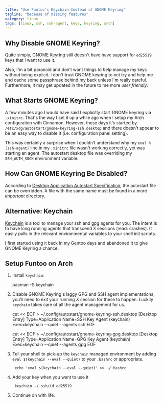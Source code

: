 ```yaml
---
title: "Use Funtoo's Keychain Instead of GNOME Keyring"
tagline: "because of missing features"
category: linux
tags: [linux, ssh, ssh-agent, keys, keyring, arch]
---
```


## Why Disable GNOME Keyring?

Quite simply, GNOME Keyring still doesn't have have support for `ed25519` keys that I want to use it.

Also, I'm a bit paranoid and don't want things to *help* manage my keys without being explicit.  I don't trust GNOME keyring to not try and help me and cache some passphrase behind my back unless I'm really careful.  Furthermore, it may get updated in the future to me more *user friendly*.

## What Starts GNOME Keyring?

A few minutes ago I would have said I explicitly start GNOME keyring via `.xinitrc`.  That's the way I set it up a while ago when I setup my Arch configuration with Cinnamon.  However, these days it's started by `/etc/xdg/autostart/gnome-keyring-ssh.desktop` and there doesn't appear to be an easy way to disable it (i.e. configuration panel setting).

This was certainly a surprise when I couldn't understand why my `eval %(ssh-agent)` line in my `.xinitrc` file wasn't working correctly, yet was starting an agent.  The autostart desktop file was overriding my `SSH_AUTH_SOCK` environment variable.

## How Can GNOME Keyring Be Disabled?

According to [Desktop Application Autostart Specification](http://standards.freedesktop.org/autostart-spec/autostart-spec-latest.html), the autostart file can be overridden.  A file with the same name must be found in a more *important* directory.

## Alternative: Keychain

[Keychain](http://www.funtoo.org/Keychain) is a tool to manage your ssh and gpg agents for you.  The intent is to have long running agents that transcend X sessions (read: crashes).  It easily pulls in the relevant environmental variables to your shell init scripts.

I first started using it back in my Gentoo days and abandoned it to give GNOME Keyring a chance.

## Setup Funtoo on Arch

1. Install `keychain`:

    pacman -S keychain

2. Disable GNOME Keyring's laggy GPG and SSH agent implementations, you'll need to exit your running X session for these to happen. Luckily `keychain` takes care of all the agent management for us.

    cat << EOF > ~/.config/autostart/gnome-keyring-ssh.desktop
    [Desktop Entry]
    Type=Application
    Name=SSH Key Agent (keychain)
    Exec=keychain --quiet --agents ssh
    EOF

    cat << EOF > ~/.config/autostart/gnome-keyring-gpg.desktop
    [Desktop Entry]
    Type=Application
    Name=GPG Key Agent (keychain)
    Exec=keychain --quiet --agents gpg
    EOF

3. Tell your shell to pick-up the `keychain` managed environment by adding `eval $(keychain --eval --quiet)` to your `.bashrc` or appropriate.

        echo 'eval $(keychain --eval --quiet)' >> ~/.bashrc

4. Add your key when you want to use it

        keychain ~/.ssh/id_ed25519

5. Continue on with life.
